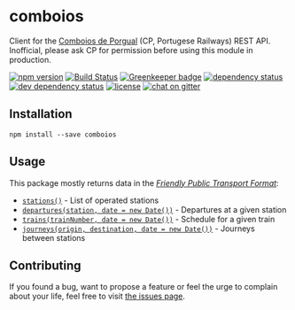# comboios

Client for the [Comboios de Porgual]() (CP, Portugese Railways) REST API. Inofficial, please ask CP for permission before using this module in production.

[![npm version](https://img.shields.io/npm/v/comboios.svg)](https://www.npmjs.com/package/comboios)
[![Build Status](https://travis-ci.org/juliuste/comboios.svg?branch=master)](https://travis-ci.org/juliuste/comboios)
[![Greenkeeper badge](https://badges.greenkeeper.io/juliuste/comboios.svg)](https://greenkeeper.io/)
[![dependency status](https://img.shields.io/david/juliuste/comboios.svg)](https://david-dm.org/juliuste/comboios)
[![dev dependency status](https://img.shields.io/david/dev/juliuste/comboios.svg)](https://david-dm.org/juliuste/comboios#info=devDependencies)
[![license](https://img.shields.io/github/license/juliuste/comboios.svg?style=flat)](LICENSE)
[![chat on gitter](https://badges.gitter.im/juliuste.svg)](https://gitter.im/juliuste)

## Installation

```shell
npm install --save comboios
```

## Usage

This package mostly returns data in the [*Friendly Public Transport Format*](https://github.com/public-transport/friendly-public-transport-format):

- [`stations()`](docs/stations.md) - List of operated stations
- [`departures(station, date = new Date())`](docs/departures.md) - Departures at a given station
- [`trains(trainNumber, date = new Date())`](docs/trains.md) - Schedule for a given train
- [`journeys(origin, destination, date = new Date())`](docs/journeys.md) - Journeys between stations

## Contributing

If you found a bug, want to propose a feature or feel the urge to complain about your life, feel free to visit [the issues page](https://github.com/juliuste/comboios/issues).
